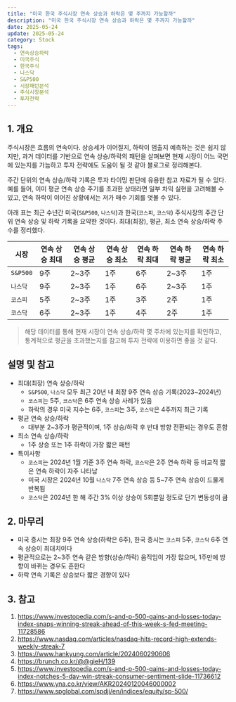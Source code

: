 ```yaml
---
title: "미국 한국 주식시장 연속 상승과 하락은 몇 주까지 가능할까"
description: "미국 한국 주식시장 연속 상승과 하락은 몇 주까지 가능할까"
date: 2025-05-24
update: 2025-05-24
category: Stock
tags:
  - 연속상승하락
  - 미국주식
  - 한국주식
  - 나스닥
  - S&P500
  - 시장패턴분석
  - 주식시장분석
  - 투자전략
---
```


## 1. 개요

주식시장은 흐름의 연속이다. 상승세가 이어질지, 하락이 멈출지 예측하는 것은 쉽지 않지만, 과거 데이터를 기반으로 연속 상승/하락의 패턴을 살펴보면 현재 시장이 어느 국면에 있는지를 가늠하고 투자 전략에도 도움이 될 것 같아 블로그로 정리해본다.

주간 단위의 연속 상승/하락 기록은 투자 타이밍 판단에 유용한 참고 자료가 될 수 있다. 예를 들어, 이미 평균 연속 상승 주기를 초과한 상태라면 일부 차익 실현을 고려해볼 수 있고, 연속 하락이 이어진 상황에서는 저가 매수 기회를 엿볼 수 있다.

아래 표는 최근 수년간 미국(`S&P500`, `나스닥`)과 한국(`코스피`, `코스닥`) 주식시장의 주간 단위 연속 상승 및 하락 기록을 요약한 것이다.  최대(최장), 평균, 최소 연속 상승/하락 주 수를 정리했다.

| 시장     | 연속 상승 최대 | 연속 상승 평균 | 연속 상승 최소 | 연속 하락 최대 | 연속 하락 평균 | 연속 하락 최소 |
| -------- | -------------- | -------------- | -------------- | -------------- | -------------- | -------------- |
| `S&P500` | 9주            | 2~3주          | 1주            | 6주            | 2~3주          | 1주            |
| `나스닥` | 9주            | 2~3주          | 1주            | 6주            | 2~3주          | 1주            |
| `코스피` | 5주            | 2~3주          | 1주            | 3주            | 2주            | 1주            |
| `코스닥` | 6주            | 2~3주          | 1주            | 4주            | 2주            | 1주            |

> 해당 데이터를 통해 현재 시장이 연속 상승/하락 몇 주차에 있는지를 확인하고, 통계적으로 평균을 초과했는지를 참고해 투자 전략에 이용하면 좋을 것 같다.

## 설명 및 참고

- 최대(최장) 연속 상승/하락
  - `S&P500`, `나스닥` 모두 최근 20년 내 최장 9주 연속 상승 기록(2023~2024년)
  - `코스피`는 5주, `코스닥`은 6주 연속 상승 사례가 있음
  - 하락의 경우 미국 지수는 6주, `코스피`는 3주, `코스닥`은 4주까지 최근 기록
- 평균 연속 상승/하락
  - 대부분 2~3주가 평균적이며, 1주 상승/하락 후 반대 방향 전환되는 경우도 흔함
- 최소 연속 상승/하락
  - 1주 상승 또는 1주 하락이 가장 짧은 패턴
- 특이사항
  - `코스피`는 2024년 1월 기준 3주 연속 하락, `코스닥`은 2주 연속 하락 등 비교적 짧은 연속 하락이 자주 나타남
  - 미국 시장은 2024년 10월 `나스닥` 7주 연속 상승 등 5~7주 연속 상승이 드물게 반복됨
  - `코스닥`은 2024년 한 해 주간 3% 이상 상승이 5회뿐일 정도로 단기 변동성이 큼

## 2. 마무리

- 미국 증시는 최장 9주 연속 상승(하락은 6주), 한국 증시는 `코스피` 5주, `코스닥` 6주 연속 상승이 최대치이다
- 평균적으로는 2~3주 연속 같은 방향(상승/하락) 움직임이 가장 많으며, 1주만에 방향이 바뀌는 경우도 흔한다
- 하락 연속 기록은 상승보다 짧은 경향이 있다

## 3. 참고

1. https://www.investopedia.com/s-and-p-500-gains-and-losses-today-index-snaps-winning-streak-ahead-of-this-week-s-fed-meeting-11728586
2. https://www.nasdaq.com/articles/nasdaq-hits-record-high-extends-weekly-streak-7
3. https://www.hankyung.com/article/2024060290606
4. https://brunch.co.kr/@@gieH/139
5. https://www.investopedia.com/s-and-p-500-gains-and-losses-today-index-notches-5-day-win-streak-consumer-sentiment-slide-11736612
6. https://www.yna.co.kr/view/AKR20240120046000002
7. https://www.spglobal.com/spdji/en/indices/equity/sp-500/
